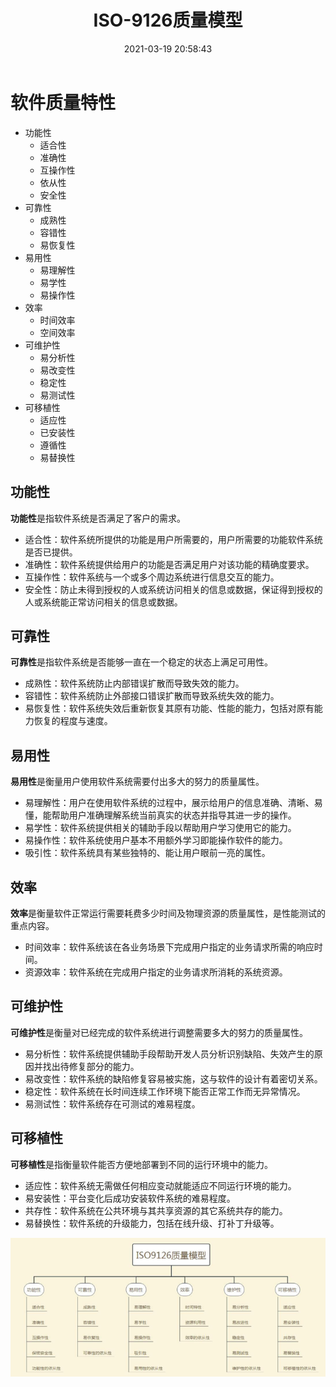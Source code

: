 ﻿---
title: ISO-9126质量模型
date: 2021-03-19 20:58:43
summary: 本文分享ISO-9126质量模型的相关内容。
tags:
- 软件质量
- 软件工程
categories:
- 软件工程
---

# 软件质量特性

- 功能性
    - 适合性
    - 准确性
    - 互操作性
    - 依从性
    - 安全性
- 可靠性
    - 成熟性
    - 容错性
    - 易恢复性
- 易用性
    - 易理解性
    - 易学性
    - 易操作性
- 效率
    - 时间效率
    - 空间效率
- 可维护性
    - 易分析性
    - 易改变性
    - 稳定性
    - 易测试性
- 可移植性
    - 适应性
    - 已安装性
    - 遵循性
    - 易替换性

## 功能性

**功能性**是指软件系统是否满足了客户的需求。
- 适合性：软件系统所提供的功能是用户所需要的，用户所需要的功能软件系统是否已提供。
- 准确性：软件系统提供给用户的功能是否满足用户对该功能的精确度要求。
- 互操作性：软件系统与一个或多个周边系统进行信息交互的能力。
- 安全性：防止未得到授权的人或系统访问相关的信息或数据，保证得到授权的人或系统能正常访问相关的信息或数据。

## 可靠性

**可靠性**是指软件系统是否能够一直在一个稳定的状态上满足可用性。
- 成熟性：软件系统防止内部错误扩散而导致失效的能力。
- 容错性：软件系统防止外部接口错误扩散而导致系统失效的能力。
- 易恢复性：软件系统失效后重新恢复其原有功能、性能的能力，包括对原有能力恢复的程度与速度。

## 易用性

**易用性**是衡量用户使用软件系统需要付出多大的努力的质量属性。
- 易理解性：用户在使用软件系统的过程中，展示给用户的信息准确、清晰、易懂，能帮助用户准确理解系统当前真实的状态并指导其进一步的操作。
- 易学性：软件系统提供相关的辅助手段以帮助用户学习使用它的能力。
- 易操作性：软件系统使用户基本不用额外学习即能操作软件的能力。
- 吸引性：软件系统具有某些独特的、能让用户眼前一亮的属性。

## 效率

**效率**是衡量软件正常运行需要耗费多少时间及物理资源的质量属性，是性能测试的重点内容。
- 时间效率：软件系统该在各业务场景下完成用户指定的业务请求所需的响应时间。
- 资源效率：软件系统在完成用户指定的业务请求所消耗的系统资源。

## 可维护性

**可维护性**是衡量对已经完成的软件系统进行调整需要多大的努力的质量属性。
- 易分析性：软件系统提供辅助手段帮助开发人员分析识别缺陷、失效产生的原因并找出待修复部分的能力。
- 易改变性：软件系统的缺陷修复容易被实施，这与软件的设计有着密切关系。
- 稳定性：软件系统在长时间连续工作环境下能否正常工作而无异常情况。
- 易测试性：软件系统存在可测试的难易程度。

## 可移植性

**可移植性**是指衡量软件能否方便地部署到不同的运行环境中的能力。
- 适应性：软件系统无需做任何相应变动就能适应不同运行环境的能力。
- 易安装性：平台变化后成功安装软件系统的难易程度。
- 共存性：软件系统在公共环境与其共享资源的其它系统共存的能力。
- 易替换性：软件系统的升级能力，包括在线升级、打补丁升级等。

![](../../../images/软件工程/软件质量/ISO-9126质量模型/1.png)
